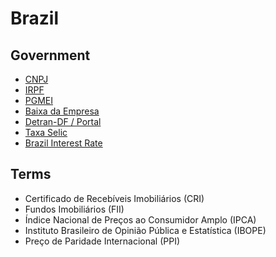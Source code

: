# Brazil

<!--
https://bcb.gov.br/estabilidadefinanceira/sistema-valores-a-receber/

IAGRO

WIN1! / IND1! / IBV1!
DOL1! / WDO1!

RB1!*USDBRL/3.785411784

https://www.rankbr.com.br/tv

Kantar IBOPE Media
People Meter
-->

## Government

- [CNPJ](http://servicos.receita.fazenda.gov.br/Servicos/cnpjreva/Cnpjreva_Solicitacao.asp?cnpj=)
- [IRPF](/irpf.md)
- [PGMEI](http://www8.receita.fazenda.gov.br/SimplesNacional/Aplicacoes/ATSPO/pgmei.app/Identificacao)
- [Baixa da Empresa](https://gov.br/empresas-e-negocios/pt-br/empreendedor/servicos-para-mei/baixa-de-mei)
- [Detran-DF / Portal](https://portal.detran.df.gov.br/)
- [Taxa Selic](https://bcb.gov.br/controleinflacao/taxaselic)
- [Brazil Interest Rate](https://tradingeconomics.com/brazil/interest-rate)

<!--
https://www.youtube.com/watch?v=8Kgo-PykDhk
https://www.youtube.com/watch?v=KOKS_apCwzA
https://www.youtube.com/watch?v=Nk1LG5Fi9Uk
-->

## Terms

- Certificado de Recebíveis Imobiliários (CRI)
- Fundos Imobiliários (FII)
- Índice Nacional de Preços ao Consumidor Amplo (IPCA)
- Instituto Brasileiro de Opinião Pública e Estatística (IBOPE)
- Preço de Paridade Internacional (PPI)
